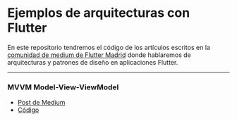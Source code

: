 # Ejemplos de arquitecturas con Flutter

En este repositorio tendremos el código de los artículos escritos en la [comunidad de medium de Flutter Madrid](https://medium.com/flutter-madrid/) donde hablaremos de arquitecturas y patrones de diseño en aplicaciones Flutter. 

---

### **MVVM** Model-View-ViewModel

* [Post de Medium](https://medium.com/flutter-madrid/arquitecturas-y-patrones-de-dise%C3%B1o-en-flutter-cap%C3%ADtulo-1-mvvm-591ad3d63bb)
* [Código](https://github.com/Flutter-Madrid/medium_architecture_samples/tree/master/flutter_mvvm) 
